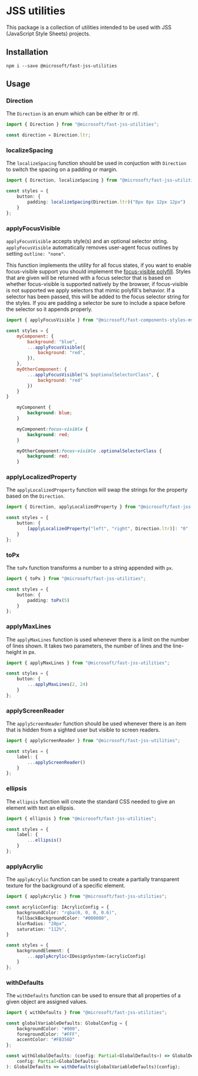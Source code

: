 # JSS utilities

This package is a collection of utilities intended to be used with JSS (JavaScript Style Sheets) projects.

## Installation

`npm i --save @microsoft/fast-jss-utilities`

## Usage

### Direction

The `Direction` is an enum which can be either ltr or rtl.

```ts
import { Direction } from "@microsoft/fast-jss-utilities";

const direction = Direction.ltr;
```

### localizeSpacing

The `localizeSpacing` function should be used in conjuction with `Direction` to switch the spacing on a padding or margin.

```ts
import { Direction, localizeSpacing } from "@microsoft/fast-jss-utilities";

const styles = {
    button: {
        padding: localizeSpacing(Direction.ltr)("8px 8px 12px 12px")
    }
};
```

### applyFocusVisible

`applyFocusVisible` accepts style(s) and an optional selector string. `applyFocusVisible` automatically removes user-agent focus outlines by setting `outline: "none"`.

This function implements the utility for all focus states, if you want to enable focus-visible support you should implement the [focus-visible polyfill](https://www.npmjs.com/package/focus-visible). Styles that are given will be returned with a focus selector that is based on whether focus-visible is supported natively by the browser, if focus-visible is not supported we apply selectors that mimic polyfill's behavior. If a selector has been passed, this will be added to the focus selector string for the styles. If you are padding a selector be sure to include a space before the selector so it appends properly.

```js
import { applyFocusVisible } from "@microsoft/fast-components-styles-msft";

const styles = {
    myComponent: {
        background: "blue",
        ...applyFocusVisible({
            background: "red",
        }),
    },
    myOtherComponent: {
        ...applyFocusVisible("& $optionalSelectorClass", {
            background: "red"
        })
    }
}
```

```css
    myComponent {
        background: blue;
    }

    myComponent:focus-visible {
        background: red;
    }

    myOtherComponent:focus-visible .optionalSelectorClass {
        background: red;
    }
```

### applyLocalizedProperty

The `applyLocalizedProperty` function will swap the strings for the property based on the `Direction`.

```ts
import { Direction, applyLocalizedProperty } from "@microsoft/fast-jss-utilities";

const styles = {
    button: {
        [applyLocalizedProperty("left", "right", Direction.ltr)]: "0"
    }
};
```

### toPx

The `toPx` function transforms a number to a string appended with `px`.

```ts
import { toPx } from "@microsoft/fast-jss-utilities";

const styles = {
    button: {
        padding: toPx(5)
    }
};
```

### applyMaxLines

The `applyMaxLines` function is used whenever there is a limit on the number of lines shown. It takes two parameters, the number of lines and the line-height in px.

```ts
import { applyMaxLines } from "@microsoft/fast-jss-utilities";

const styles = {
    button: {
        ...applyMaxLines(2, 24)
    }
};
```

### applyScreenReader

The `applyScreenReader` function should be used whenever there is an item that is hidden from a sighted user but visible to screen readers.

```ts
import { applyScreenReader } from "@microsoft/fast-jss-utilities";

const styles = {
    label: {
        ...applyScreenReader()
    }
};
```

### ellipsis

The `ellipsis` function will create the standard CSS needed to give an element with text an ellipsis.

```ts
import { ellipsis } from "@microsoft/fast-jss-utilities";

const styles = {
    label: {
        ...ellipsis()
    }
};
```

### applyAcrylic

The `applyAcrylic` function can be used to create a partially transparent texture for the background of a specific element.

```ts
import { applyAcrylic } from "@microsoft/fast-jss-utilities";

const acrylicConfig: IAcrylicConfig = {
    backgroundColor: "rgba(0, 0, 0, 0.6)",
    fallbackBackgroundColor: "#000000",
    blurRadius: "20px",
    saturation: "112%",
}

const styles = {
    backgroundElement: {
        ...applyAcrylic<IDesignSystem>(acrylicConfig)
    }
};
```

### withDefaults

The `withDefaults` function can be used to ensure that all properties of a given object are assigned values.

```ts
import { withDefaults } from "@microsoft/fast-jss-utilities";

const globalVariableDefaults: GlobalConfig = {
    backgroundColor: "#000",
    foregroundColor: "#FFF",
    accentColor: "#FB356D"
};

const withGlobalDefaults: (config: Partial<GlobalDefaults>) => GlobalDefaults = (
    config: Partial<GlobalDefaults>
): GlobalDefaults => withDefaults(globalVariableDefaults)(config);
```
